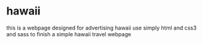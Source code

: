 # hawaii
this is a webpage designed for advertising hawaii
use simply html and css3 and sass to finish a simple hawaii travel webpage
